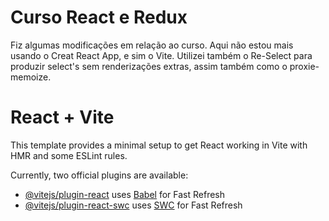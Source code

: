 # Curso React e Redux

Fiz algumas modificações em relação ao curso. Aqui não estou mais usando o Creat React App, e sim o Vite. Utilizei também o Re-Select para produzir select's sem renderizações extras, assim também como o proxie-memoize.

# React + Vite

This template provides a minimal setup to get React working in Vite with HMR and some ESLint rules.

Currently, two official plugins are available:

- [@vitejs/plugin-react](https://github.com/vitejs/vite-plugin-react/blob/main/packages/plugin-react/README.md) uses [Babel](https://babeljs.io/) for Fast Refresh
- [@vitejs/plugin-react-swc](https://github.com/vitejs/vite-plugin-react-swc) uses [SWC](https://swc.rs/) for Fast Refresh
